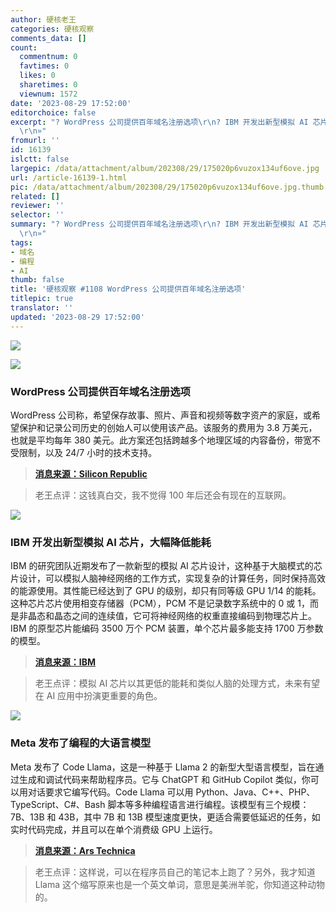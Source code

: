 ```yaml
---
author: 硬核老王
categories: 硬核观察
comments_data: []
count:
  commentnum: 0
  favtimes: 0
  likes: 0
  sharetimes: 0
  viewnum: 1572
date: '2023-08-29 17:52:00'
editorchoice: false
excerpt: "? WordPress 公司提供百年域名注册选项\r\n? IBM 开发出新型模拟 AI 芯片，大幅降低能耗\r\n? Meta 发布了编程的大语言模型\r\n»
  \r\n»"
fromurl: ''
id: 16139
islctt: false
largepic: /data/attachment/album/202308/29/175020p6vuzox134uf6ove.jpg
url: /article-16139-1.html
pic: /data/attachment/album/202308/29/175020p6vuzox134uf6ove.jpg.thumb.jpg
related: []
reviewer: ''
selector: ''
summary: "? WordPress 公司提供百年域名注册选项\r\n? IBM 开发出新型模拟 AI 芯片，大幅降低能耗\r\n? Meta 发布了编程的大语言模型\r\n»
  \r\n»"
tags:
- 域名
- 编程
- AI
thumb: false
title: '硬核观察 #1108 WordPress 公司提供百年域名注册选项'
titlepic: true
translator: ''
updated: '2023-08-29 17:52:00'
---
```


![](/data/attachment/album/202308/29/175020p6vuzox134uf6ove.jpg)


![](/data/attachment/album/202308/29/175130b4z5y5cubyobwjl4.jpg)


### WordPress 公司提供百年域名注册选项


WordPress 公司称，希望保存故事、照片、声音和视频等数字资产的家庭，或希望保护和记录公司历史的创始人可以使用该产品。该服务的费用为 3.8 万美元，也就是平均每年 380 美元。此方案还包括跨越多个地理区域的内容备份，带宽不受限制，以及 24/7 小时的技术支持。



> 
> **[消息来源：Silicon Republic](https://www.siliconrepublic.com/business/wordpress-domain-registration-100-years)**
> 
> 
> 



> 
> 老王点评：这钱真白交，我不觉得 100 年后还会有现在的互联网。
> 
> 
> 


![](/data/attachment/album/202308/29/175114dlyb4ze3hivaopln.jpg)


### IBM 开发出新型模拟 AI 芯片，大幅降低能耗


IBM 的研究团队近期发布了一款新型的模拟 AI 芯片设计，这种基于大脑模式的芯片设计，可以模拟人脑神经网络的工作方式，实现复杂的计算任务，同时保持高效的能源使用。其性能已经达到了 GPU 的级别，却只有同等级 GPU 1/14 的能耗。这种芯片芯片使用相变存储器（PCM），PCM 不是记录数字系统中的 0 或 1，而是非晶态和晶态之间的连续值，它可将神经网络的权重直接编码到物理芯片上。IBM 的原型芯片能编码 3500 万个 PCM 装置，单个芯片最多能支持 1700 万参数的模型。



> 
> **[消息来源：IBM](https://research.ibm.com/blog/analog-ai-chip-low-power)**
> 
> 
> 



> 
> 老王点评：模拟 AI 芯片以其更低的能耗和类似人脑的处理方式，未来有望在 AI 应用中扮演更重要的角色。
> 
> 
> 


![](/data/attachment/album/202308/29/175149l30xrvlvqbc74xm4.jpg)


### Meta 发布了编程的大语言模型


Meta 发布了 Code Llama，这是一种基于 Llama 2 的新型大型语言模型，旨在通过生成和调试代码来帮助程序员。它与 ChatGPT 和 GitHub Copilot 类似，你可以用对话要求它编写代码。Code Llama 可以用 Python、Java、C++、PHP、TypeScript、C#、Bash 脚本等多种编程语言进行编程。该模型有三个规模：7B、13B 和 43B，其中 7B 和 13B 模型速度更快，更适合需要低延迟的任务，如实时代码完成，并且可以在单个消费级 GPU 上运行。



> 
> **[消息来源：Ars Technica](https://arstechnica.com/information-technology/2023/08/meta-introduces-code-llama-an-ai-tool-aimed-at-faster-coding-and-debugging/)**
> 
> 
> 



> 
> 老王点评：这样说，可以在程序员自己的笔记本上跑了？另外，我才知道 Llama 这个缩写原来也是一个英文单词，意思是美洲羊驼，你知道这种动物的。
> 
> 
>